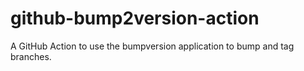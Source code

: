 # github-bump2version-action

A GitHub Action to use the bumpversion application to bump and tag branches.

